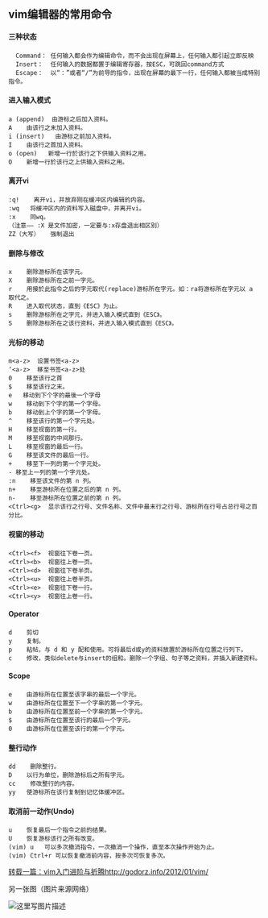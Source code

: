 ## vim编辑器的常用命令

#### 三种状态
 
      Command： 任何输入都会作为编辑命令，而不会出现在屏幕上，任何输入都引起立即反映
      Insert：  任何输入的数据都置于编辑寄存器，按ESC，可跳回command方式
      Escape：  以“：”或者“/”为前导的指令，出现在屏幕的最下一行，任何输入都被当成特别指令。

#### 进入输入模式

	a (append)  由游标之后加入资料。
	A    由该行之末加入资料。
	i (insert)   由游标之前加入资料。
	I    由该行之首加入资料。
	o (open)   新增一行於该行之下供输入资料之用。
	O    新增一行於该行之上供输入资料之用。

#### 离开vi
	:q!    离开vi，并放弃刚在缓冲区内编辑的内容。
	:wq   将缓冲区内的资料写入磁盘中，并离开vi。
	:x    同wq。
	（注意—— :X 是文件加密，一定要与:x存盘退出相区别）
	ZZ（大写）   强制退出

#### 删除与修改
	x    删除游标所在该字元。
	X    删除游标所在之前一字元。
	r    用接於此指令之后的字元取代(replace)游标所在字元。如：ra将游标所在字元以 a 取代之。
	R    进入取代状态，直到《ESC》为止。
	s    删除游标所在之字元，并进入输入模式直到《ESC》。
	S    删除游标所在之该行资料，并进入输入模式直到《ESC》。

#### 光标的移动
	m<a-z>  设置书签<a-z>
	‘<a-z>  移至书签<a-z>处
	0    移至该行之首
	$    移至该行之末。
	e   移动到下个字的最後一个字母
	w    移动到下个字的第一个字母。
	b    移动到上个字的第一个字母。
	^    移至该行的第一个字元处。
	H    移至视窗的第一行。
	M    移至视窗的中间那行。
	L    移至视窗的最后一行。
	G    移至该文件的最后一行。
	+    移至下一列的第一个字元处。
	- 移至上一列的第一个字元处。
	:n    移至该文件的第 n 列。
	n+    移至游标所在位置之后的第 n 列。
	n-    移至游标所在位置之前的第 n 列。
	<Ctrl><g>  显示该行之行号、文件名称、文件中最末行之行号、游标所在行号占总行号之百分比。

#### 视窗的移动
	<Ctrl><f>  视窗往下卷一页。
	<Ctrl><b>  视窗往上卷一页。
	<Ctrl><d>  视窗往下卷半页。
	<Ctrl><u>  视窗往上卷半页。
	<Ctrl><e>  视窗往下卷一行。
	<Ctrl><y>  视窗往上卷一行。

#### Operator
	d    剪切
	y    复制。
	p    粘帖，与 d 和 y 配和使用。可将最后d或y的资料放置於游标所在位置之行列下。
	c    修改，类似delete与insert的组和。删除一个字组、句子等之资料，并插入新建资料。

#### Scope
	e    由游标所在位置至该字串的最后一个字元。
	w    由游标所在位置至下一个字串的第一个字元。
	b    由游标所在位置至前一个字串的第一个字元。
	$    由游标所在位置至该行的最后一个字元。
	0    由游标所在位置至该行的第一个字元。

#### 整行动作
	dd    删除整行。
	D    以行为单位，删除游标后之所有字元。
	cc    修改整行的内容。
	yy   使游标所在该行复制到记忆体缓冲区。

#### 取消前一动作(Undo)
	u    恢复最后一个指令之前的结果。
	U    恢复游标该行之所有改变。
	(vim) u   可以多次撤消指令，一次撤消一个操作，直至本次操作开始为止。
	(vim) Ctrl+r 可以恢复撤消前内容，按多次可恢复多次。

[转载一篇：vim入门进阶与折腾http://godorz.info/2012/01/vim/](http://godorz.info/2012/01/vim/)

另一张图（图片来源网络）

![这里写图片描述](https://img-blog.csdn.net/20180511141322698?watermark/2/text/aHR0cHM6Ly9ibG9nLmNzZG4ubmV0L3FxXzQxNzY3OTMw/font/5a6L5L2T/fontsize/400/fill/I0JBQkFCMA==/dissolve/70)
